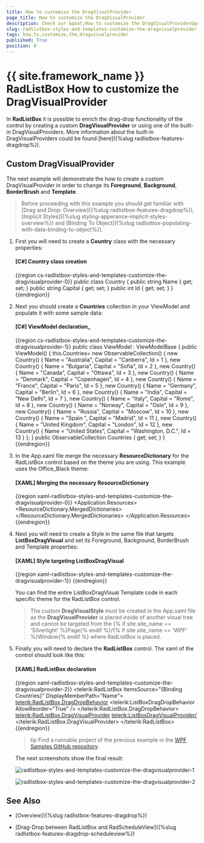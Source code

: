 ```yaml
---
title: How to customize the DragVisualProvider
page_title: How to customize the DragVisualProvider
description: Check our &quot;How to customize the DragVisualProvider&quot; documentation article for the RadListBox {{ site.framework_name }} control.
slug: radlistbox-styles-and-templates-customize-the-dragvisualprovider
tags: how,to,customize,the,dragvisualprovider
published: True
position: 0
---
```


# {{ site.framework_name }} RadListBox How to customize the DragVisualProvider

In __RadListBox__ it is possible to enrich the drag-drop functionality of the control by creating a custom __DragVisualProvider__ or using one of the built-in DragVisualProviders. More information about the built-in DragVisualProviders could be found [here]({%slug radlistbox-features-dragdrop%}).     

## Custom DragVisualProvider

The next example will demonstrate the how to create a custom DragVisualProvider in order to change its __Foreground__, __Background__, __BorderBrush__ and __Template__.

>Before proceeding with this example you should get familiar with [Drag and Drop: Overview]({%slug radlistbox-features-dragdrop%}), [Implicit Styles]({%slug styling-apperance-implicit-styles-overview%}) and [Binding To Object]({%slug radlistbox-populating-with-data-binding-to-object%}).          

1. First you will need to create a __Country__ class with the necessary properties:            

	#### __[C#]  Country class creation__

	{{region cs-radlistbox-styles-and-templates-customize-the-dragvisualprovider-0}}
		public class Country
		{
			public string Name { get; set; }
			public string Capital { get; set; }
			public int Id { get; set; }
		}
	{{endregion}}

2. Next you should create a __Countries__ collection in your ViewModel and populate it with some sample data:            

	#### __[C#]  ViewModel declaration___

	{{region cs-radlistbox-styles-and-templates-customize-the-dragvisualprovider-1}}
		public class ViewModel : ViewModelBase
		{
			public ViewModel()
			{
				this.Countries= new ObservableCollection<Country>()
				{
					new Country() { Name = "Australia", Capital = "Canberra", Id = 1 },
					new Country() { Name = "Bulgaria", Capital = "Sofia", Id = 2 },
					new Country() { Name = "Canada", Capital = "Ottawa", Id = 3 },
					new Country() { Name = "Denmark", Capital = "Copenhagen", Id = 4 },
					new Country() { Name = "France", Capital = "Paris", Id = 5 },
					new Country() { Name = "Germany", Capital = "Berlin", Id = 6 },
					new Country() { Name = "India", Capital = "New Delhi", Id = 7 },
					new Country() { Name = "Italy", Capital = "Rome", Id = 8 },
					new Country() { Name = "Norway", Capital = "Oslo", Id = 9 },
					new Country() { Name = "Russia", Capital = "Moscow", Id = 10 },
					new Country() { Name = "Spain ", Capital = "Madrid", Id = 11 },
					new Country() { Name = "United Kingdom", Capital = "London", Id = 12 },
					new Country() { Name = "United States", Capital = "Washington, D.C.", Id = 13 }
				};
			}
			public ObservableCollection<Country> Countries { get; set; }
		}
	{{endregion}}

3. In the App.xaml file merge the necessary __ResourceDictionary__ for the RadListBox control based on the theme you are using. This example uses the Office_Black theme:            

	#### __[XAML]  Merging the necessary ResourceDictionary__

	{{region xaml-radlistbox-styles-and-templates-customize-the-dragvisualprovider-0}}
		<Application.Resources>
		    <ResourceDictionary>
		        <ResourceDictionary.MergedDictionaries>
		            <ResourceDictionary Source="/Telerik.Windows.Themes.Office_Black;component/Themes/System.Windows.xaml"/>
		            <ResourceDictionary Source="/Telerik.Windows.Themes.Office_Black;component/Themes/Telerik.Windows.Controls.xaml"/>
		        </ResourceDictionary.MergedDictionaries>
		    </ResourceDictionary>
		</Application.Resources>
	{{endregion}}

4. Next you will need to create a Style in the same file that targets __ListBoxDragVisual__ and set its Foreground, Background, BorderBrush and Template properties:           

	#### __[XAML]  Style targeting ListBoxDragVisual__

	{{region xaml-radlistbox-styles-and-templates-customize-the-dragvisualprovider-1}}
		<Style TargetType="telerikDragDrop:ListBoxDragVisual" BasedOn="{StaticResource DragVisualStyle}">
		    <Setter Property="Foreground" Value="White"/>
		    <Setter Property="BorderBrush" Value="DarkGreen"/>
		    <Setter Property="Background" Value="Green"/>
		    <Setter Property="Template">
		        <Setter.Value>
		            <ControlTemplate TargetType="telerikDragDrop:DragVisual">
		                <Grid>
		                    <VisualStateManager.VisualStateGroups>
		                       <!-- ... -->
		                    </VisualStateManager.VisualStateGroups>
		                    <!-- ...-->
		                    <Border Margin="0 0 4 4" Padding="{TemplateBinding BorderThickness}">
		                        <Grid Margin="2, 0, 2, 0">
		                            <!-- ... -->
		                            <Grid.RowDefinitions>
		                                <RowDefinition Height="20"/>
		                                <RowDefinition Height="Auto"/>
		                                <RowDefinition Height="20"/>
		                                <RowDefinition Height="Auto"/>
		                                <RowDefinition Height="20"/>
		                            </Grid.RowDefinitions>
		                            <!-- ... -->
		                            <StackPanel Orientation="Horizontal" Margin="15, 0, 0, 0" Grid.Row="0" VerticalAlignment="Center">
		                                <TextBlock Text="ID: "/>
		                                <TextBlock Text="{Binding Content.Id, RelativeSource={RelativeSource TemplatedParent}}"
		                        FontWeight="Bold"/>
		                            </StackPanel>
		                            <Border Background="White" Height="1" Grid.Row="1"/>
		                            <StackPanel Orientation="Horizontal" Margin="15, 0, 0, 0" Grid.Row="2" VerticalAlignment="Center">
		                                <TextBlock Text="Name: "/>
		                                <TextBlock Text="{Binding Content.Name, RelativeSource={RelativeSource TemplatedParent}}"
		                        FontWeight="Bold"/>
		                            </StackPanel>
		                            <Border Background="White" Height="1" Grid.Row="3"/>
		                            <StackPanel Orientation="Horizontal" Margin="15, 0, 0, 0" Grid.Row="4" VerticalAlignment="Center">
		                                <TextBlock Text="Capital: "/>
		                                <TextBlock Text="{Binding Content.Capital, RelativeSource={RelativeSource TemplatedParent}}"
		                        FontWeight="Bold"/>
		                            </StackPanel>
		                        </Grid>
		                    </Border>
		                </Grid>
		            </ControlTemplate>
		        </Setter.Value>
		    </Setter>
		</Style>
	{{endregion}}

	You can find the entire ListBoxDragVisual Template code in each specific theme for the RadListBox control.            

	>The custom __DragVisualStyle__ must be created in the App.xaml file as the __DragVisualProvider__ is placed inside of another visual tree and cannot be targeted from the {% if site.site_name == 'Silverlight' %}Page{% endif %}/{% if site.site_name == 'WPF' %}Window{% endif %} where RadListBox is placed.              

5. Finally you will need to declare the __RadListBox__ control. The xaml of the control should look like this:            

	#### __[XAML]  RadListBox declaration__

	{{region xaml-radlistbox-styles-and-templates-customize-the-dragvisualprovider-2}}
		<telerik:RadListBox ItemsSource="{Binding Countries}" 
		DisplayMemberPath="Name">
		    <telerik:RadListBox.DragDropBehavior>
		        <telerik:ListBoxDragDropBehavior AllowReorder="True" />
		    </telerik:RadListBox.DragDropBehavior>
		    <telerik:RadListBox.DragVisualProvider>
		        <telerik:ListBoxDragVisualProvider/>
		    </telerik:RadListBox.DragVisualProvider>
		</telerik:RadListBox>
	{{endregion}}

	>tip Find a runnable project of the previous example in the [WPF Samples GitHub repository](https://github.com/telerik/xaml-sdk/tree/master/ListBox/CustomDragVisualStyle).

	The next screenshots show the final result:

	![radlistbox-styles-and-templates-customize-the-dragvisualprovider-1](images/radlistbox-styles-and-templates-customize-the-dragvisualprovider-1.jpg)

	![radlistbox-styles-and-templates-customize-the-dragvisualprovider-2](images/radlistbox-styles-and-templates-customize-the-dragvisualprovider-2.jpg)

## See Also

 * [Overview]({%slug radlistbox-features-dragdrop%})

 * [Drag-Drop between RadListBox and RadScheduleView]({%slug radlistbox-features-dragdrop-scheduleview%})

